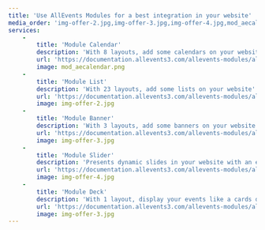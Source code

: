 ```yaml
---
title: 'Use AllEvents Modules for a best integration in your website'
media_order: 'img-offer-2.jpg,img-offer-3.jpg,img-offer-4.jpg,mod_aecalendar.png'
services:
    -
        title: 'Module Calendar'
        description: 'With 8 layouts, add some calendars on your website'
        url: 'https://documentation.allevents3.com/allevents-modules/allevents-module-calendar'
        image: mod_aecalendar.png
    -
        title: 'Module List'
        description: 'With 23 layouts, add some lists on your website'
        url: 'https://documentation.allevents3.com/allevents-modules/allevents-module-list'
        image: img-offer-2.jpg
    -
        title: 'Module Banner'
        description: 'With 3 layouts, add some banners on your website'
        url: 'https://documentation.allevents3.com/allevents-modules/allevents-module-banner'
        image: img-offer-3.jpg
    -
        title: 'Module Slider'
        description: 'Presents dynamic slides in your website with an elegant slideshow'
        url: 'https://documentation.allevents3.com/allevents-modules/allevents-module-slider-featured'
        image: img-offer-4.jpg
    -
        title: 'Module Deck'
        description: 'With 1 layout, display your events like a cards deck'
        url: 'https://documentation.allevents3.com/allevents-modules/allevents-module-deck'
        image: img-offer-3.jpg
---
```


